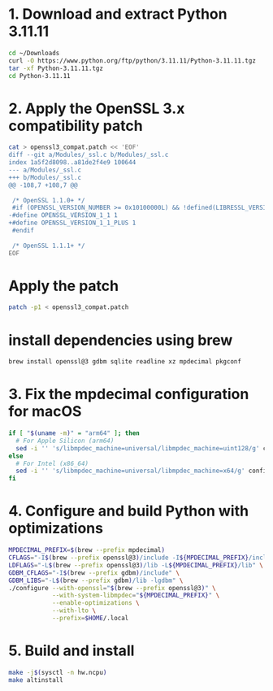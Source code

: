 # 1. Download and extract Python 3.11.11
```bash
cd ~/Downloads
curl -O https://www.python.org/ftp/python/3.11.11/Python-3.11.11.tgz
tar -xf Python-3.11.11.tgz
cd Python-3.11.11
```

# 2. Apply the OpenSSL 3.x compatibility patch
```bash
cat > openssl3_compat.patch << 'EOF'
diff --git a/Modules/_ssl.c b/Modules/_ssl.c
index 1a5f2d8098..a81de2f4e9 100644
--- a/Modules/_ssl.c
+++ b/Modules/_ssl.c
@@ -108,7 +108,7 @@
 
 /* OpenSSL 1.1.0+ */
 #if (OPENSSL_VERSION_NUMBER >= 0x10100000L) && !defined(LIBRESSL_VERSION_NUMBER)
-#define OPENSSL_VERSION_1_1 1
+#define OPENSSL_VERSION_1_1_PLUS 1
 #endif
 
 /* OpenSSL 1.1.1+ */
EOF
```

# Apply the patch
```bash
patch -p1 < openssl3_compat.patch
```

# install dependencies using brew
```bash
brew install openssl@3 gdbm sqlite readline xz mpdecimal pkgconf
```

# 3. Fix the mpdecimal configuration for macOS
```bash
if [ "$(uname -m)" = "arm64" ]; then
  # For Apple Silicon (arm64)
  sed -i '' 's/libmpdec_machine=universal/libmpdec_machine=uint128/g' configure
else
  # For Intel (x86_64)
  sed -i '' 's/libmpdec_machine=universal/libmpdec_machine=x64/g' configure
fi
```

# 4. Configure and build Python with optimizations
```bash
MPDECIMAL_PREFIX=$(brew --prefix mpdecimal)
CFLAGS="-I$(brew --prefix openssl@3)/include -I${MPDECIMAL_PREFIX}/include" \
LDFLAGS="-L$(brew --prefix openssl@3)/lib -L${MPDECIMAL_PREFIX}/lib" \
GDBM_CFLAGS="-I$(brew --prefix gdbm)/include" \
GDBM_LIBS="-L$(brew --prefix gdbm)/lib -lgdbm" \
./configure --with-openssl="$(brew --prefix openssl@3)" \
            --with-system-libmpdec="${MPDECIMAL_PREFIX}" \
            --enable-optimizations \
            --with-lto \
            --prefix=$HOME/.local
```

# 5. Build and install
```bash
make -j$(sysctl -n hw.ncpu)
make altinstall
```
